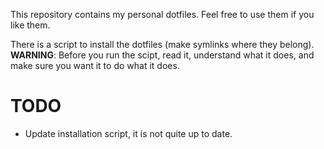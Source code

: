 This repository contains my personal dotfiles. Feel free to use them if you
like them.

There is a script to install the dotfiles (make symlinks where they belong).\
**WARNING**: Before you run the scipt, read it, understand what it does, and
make sure you want it to do what it does.


# TODO

- Update installation script, it is not quite up to date.

